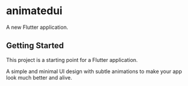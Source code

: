 # animatedui

A new Flutter application.

## Getting Started

This project is a starting point for a Flutter application.

A simple and minimal UI design with subtle animations to make your app look much better and alive.

